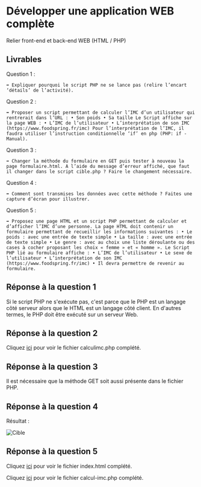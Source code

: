 # Développer une application WEB complète

Relier front-end et back-end WEB (HTML / PHP)

## Livrables

Question 1 :

```
➡️ Expliquer pourquoi le script PHP ne se lance pas (relire l’encart ‘détails’ de l’activité).
```

Question 2 :

```
➡️ Proposer un script permettant de calculer l’IMC d’un utilisateur qui rentrerait dans l’URL : • Son poids • Sa taille Le Script affiche sur la page WEB : • L’IMC de l’utilisateur • L’interprétation de son IMC (https://www.foodspring.fr/imc) Pour l’interprétation de l’IMC, il faudra utiliser l’instruction conditionnelle ‘if’ en php (PHP: if - Manual).
```

Question 3 :

```
➡️ Changer la méthode du formulaire en GET puis tester à nouveau la page formulaire.html. A l’aide du message d’erreur affiché, que faut il changer dans le script cible.php ? Faire le changement nécessaire.
```

Question 4 :

```
➡️ Comment sont transmises les données avec cette méthode ? Faites une capture d’écran pour illustrer.
```

Question 5 :

```
➡️ Proposez une page HTML et un script PHP permettant de calculer et d’afficher l’IMC d’une personne. La page HTML doit contenir un formulaire permettant de recueillir les informations suivantes : • Le poids : avec une entrée de texte simple • La taille : avec une entrée de texte simple • Le genre : avec au choix une liste déroulante ou des cases à cocher proposant les choix « femme » et « homme ». Le Script PHP lié au formulaire affiche : • L’IMC de l’utilisateur • Le sexe de l’utilisateur • L’interprétation de son IMC (https://www.foodspring.fr/imc) • Il devra permettre de revenir au formulaire.
```

## Réponse à la question 1

Si le script PHP ne s'exécute pas, c'est parce que le PHP est un langage côté serveur alors que le HTML est un langage côté client. En d'autres termes, le PHP doit être exécuté sur un serveur Web.

## Réponse à la question 2

Cliquez [ici](https://github.com/snir-2024/anthonin.boisot/blob/main/Developper_une_application_WEB/Relier_front-end_et_back-end/calculimc.php) pour voir le fichier calculimc.php complété.

## Réponse à la question 3

Il est nécessaire que la méthode GET soit aussi présente dans le fichier PHP.

## Réponse à la question 4

Résultat :

![Cible](https://i.imgur.com/u3zCDWd.png)

## Réponse à la question 5

Cliquez [ici](https://github.com/snir-2024/anthonin.boisot/blob/main/Developper_une_application_WEB/Relier_front-end_et_back-end/index.html) pour voir le fichier index.html complété.

Cliquez [ici](https://github.com/snir-2024/anthonin.boisot/blob/main/Developper_une_application_WEB/Relier_front-end_et_back-end/calcul-imc.php) pour voir le fichier calcul-imc.php complété.
